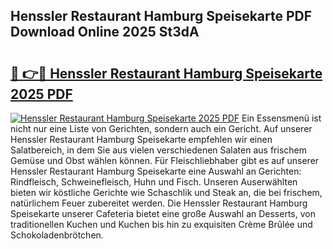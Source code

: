 ## Henssler Restaurant Hamburg Speisekarte PDF Download Online 2025 St3dA

# <h2><a href="http://gcds4v.nevu.top/?p=Henssler+Restaurant+Hamburg+Speisekarte">🔗 👉🔴 Henssler Restaurant Hamburg Speisekarte 2025 PDF</a></h2>

[![Henssler Restaurant Hamburg Speisekarte 2025 PDF](https://i.imgur.com/dBaPXMq.png)](http://gcds4v.nevu.top/?p=Henssler+Restaurant+Hamburg+Speisekarte)
Ein Essensmenü ist nicht nur eine Liste von Gerichten, sondern auch ein Gericht. Auf unserer Henssler Restaurant Hamburg Speisekarte empfehlen wir einen Salatbereich, in dem Sie aus vielen verschiedenen Salaten aus frischem Gemüse und Obst wählen können. Für Fleischliebhaber gibt es auf unserer Henssler Restaurant Hamburg Speisekarte eine Auswahl an Gerichten: Rindfleisch, Schweinefleisch, Huhn und Fisch. Unseren Auserwählten bieten wir köstliche Gerichte wie Schaschlik und Steak an, die bei frischem, natürlichem Feuer zubereitet werden. Die Henssler Restaurant Hamburg Speisekarte unserer Cafeteria bietet eine große Auswahl an Desserts, von traditionellen Kuchen und Kuchen bis hin zu exquisiten Crème Brûlée und Schokoladenbrötchen.
